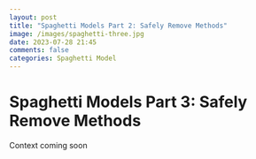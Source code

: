 ```yaml
---
layout: post
title: "Spaghetti Models Part 2: Safely Remove Methods"
image: /images/spaghetti-three.jpg
date: 2023-07-28 21:45
comments: false
categories: Spaghetti Model 
---
```


# Spaghetti Models Part 3: Safely Remove Methods

Context coming soon
